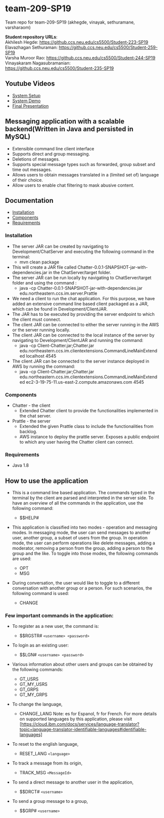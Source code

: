 # team-209-SP19
Team repo for team-209-SP19 (akhegde, vinayak, sethuramane, varsharaom) 

**Student repository URLs**:<br>
Akhilesh Hegde: https://github.ccs.neu.edu/cs5500/Student-223-SP19<br>
Elavazhagan Sethuraman: https://github.ccs.neu.edu/cs5500/Student-259-SP19<br>
Varsha Muroor Rao: https://github.ccs.neu.edu/cs5500/Student-244-SP19<br>
Vinayakaram Nagasubramanian: https://github.ccs.neu.edu/cs5500/Student-235-SP19<br>

## Youtube Videos
- [System Setup](https://youtu.be/N6ODQkEy_kQ)
- [System Demo](https://youtu.be/OxmLVMbMJ9s)
- [Final Presentation](https://youtu.be/lPfVFpD00o8)

## Messaging application with a scalable backend(Written in Java and persisted in MySQL)
- Extensible command line client interface
- Supports direct and group messaging.
- Deletions of messages.
- Supports special message types such as forwarded, group subset and time out messages.
- Allows users to obtain messages translated in a (limited set of) language of their choice.
- Allow users to enable chat filtering to mask abusive content.

## Documentation
- [Installation](#installation)
- [Components](#components)
- [Requirements](#requirements)

### Installation
* The server JAR can be created by navigating to Development/ChatServer and executing the following command in the terminal: 
   * mvn clean package
* This will create a JAR file called Chatter-0.0.1-SNAPSHOT-jar-with-dependencies.jar in the ChatServer/target folder.
* The server JAR can be run locally by navigating to ChatServer/target folder and using the command :
   * java -cp Chatter-0.0.1-SNAPSHOT-jar-with-dependencies.jar edu.northeastern.ccs.im.server.Prattle
* We need a client to run the chat application. For this purpose, we have added an extensive command line based client packaged as a JAR, which can be found in Development/ClientJAR.
* The JAR has to be executed by providing the server endpoint to which the client must connect. 
* The client JAR can be connected to either the server running in the AWS or the server running locally.
* The client JAR can be connected to the local instance of the server by navigating to Development/ClientJAR and running the command: 
  * java -cp Client-Chatter.jar;Chatter.jar edu.northeastern.ccs.im.clientextensions.CommandLineMainExtended localhost 4545
* The client JAR can be connected to the server instance deployed in AWS by running the command:
  * java -cp Client-Chatter.jar;Chatter.jar edu.northeastern.ccs.im.clientextensions.CommandLineMainExtended ec2-3-19-75-11.us-east-2.compute.amazonaws.com 4545
  

### Components
* Chatter - the client
  * Extended Chatter client to provide the functionalities implemented in the chat server.
* Prattle - the server
  * Extended the given Prattle class to include the functionalities from backlog.
  * AWS instance to deploy the prattle server. Exposes a public endpoint to which any user having the Chatter client can connect.
  
### Requirements
* Java 1.8

## How to use the application
* This is a command line based application. The commands typed in the terminal by the client are parsed and interpreted in the server side. To have an overview of all the commands in the application, use the following command:
  * $$HELP#
 
* This application is classified into two modes - operation and messaging modes. In messaging mode, the user can send messages to another user, another group, a subset of users from the group. In operation mode, the user can perform operations like delete messages, adding a moderator, removing a person from the group, adding a person to the group and the like. To toggle into those modes, the following commands are used:
  * OPT
  * MSG
* During conversation, the user would like to toggle to a different conversation with another group or a person. For such scenarios, the following command is used: 
   * CHANGE
   
### Few important commands in the application:
* To register as a new user, the command is:
  * $$RGSTR# `<username> <password>`
 
* To login as an existing user:
  * $$LGN# `<username> <password>`
 
* Various information about other users and groups can be obtained by the following commands:
  * GT_USRS
  * GT_MY_USRS
  * GT_GRPS
  * GT_MY_GRPS
           
* To change the language,
  * CHANGE_LANG <language>
   Note: es for Espanol, fr for French. For more details on supported languages by this application, please visit 
 [https://cloud.ibm.com/docs/services/language-translator?topic=language-translator-identifiable-languages#identifiable-languages] 
 
* To reset to the english language,
  * RESET_LANG `<language>`
 
* To track a message from its origin, 
  * TRACK_MSG `<MessageId>`
 
* To send a direct message to another user in the application,
  * $$DRCT# `<username>`
 
* To send a group message to a group,
  * $$GRP# `<username>` 
